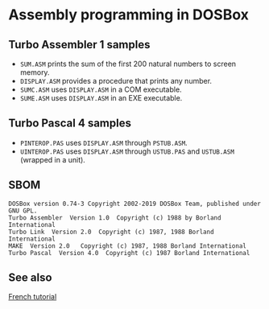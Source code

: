 # Assembly programming in DOSBox
## Turbo Assembler 1 samples
- `SUM.ASM` prints the sum of the first 200 natural numbers to screen memory.
- `DISPLAY.ASM` provides a procedure that prints any number.
- `SUMC.ASM` uses `DISPLAY.ASM` in a COM executable.
- `SUME.ASM` uses `DISPLAY.ASM` in an EXE executable.

## Turbo Pascal 4 samples
- `PINTEROP.PAS` uses `DISPLAY.ASM` through `PSTUB.ASM`.
- `UINTEROP.PAS` uses `DISPLAY.ASM` through `USTUB.PAS` and `USTUB.ASM` (wrapped in a unit).

## SBOM
```
DOSBox version 0.74-3 Copyright 2002-2019 DOSBox Team, published under GNU GPL.
Turbo Assembler  Version 1.0  Copyright (c) 1988 by Borland International
Turbo Link  Version 2.0  Copyright (c) 1987, 1988 Borland International
MAKE  Version 2.0   Copyright (c) 1987, 1988 Borland International
Turbo Pascal  Version 4.0  Copyright (c) 1987 Borland International
```

## See also
[French tutorial](https://gladir.com/CODER/TPASCAL7/liaison-de-code-assembleur.htm)
